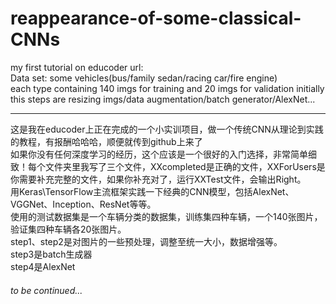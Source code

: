 # reappearance-of-some-classical-CNNs
my first tutorial on educoder  url:  
Data set: some vehicles(bus/family sedan/racing car/fire engine)  
each type containing 140 imgs for training and 20 imgs for validation initially  
this steps are resizing imgs/data augmentation/batch generator/AlexNet...  

---

这是我在educoder上正在完成的一个小实训项目，做一个传统CNN从理论到实践的教程，有报酬哈哈哈，顺便就传到github上来了  
如果你没有任何深度学习的经历，这个应该是一个很好的入门选择，非常简单细致！每个文件夹里我写了三个文件，XXcompleted是正确的文件，XXForUsers是你需要补充完整的文件，如果你补充对了，运行XXTest文件，会输出Right。  
用Keras\TensorFlow主流框架实践一下经典的CNN模型，包括AlexNet、VGGNet、Inception、ResNet等等。  
使用的测试数据集是一个车辆分类的数据集，训练集四种车辆，一个140张图片，验证集四种车辆各20张图片。  
step1、step2是对图片的一些预处理，调整至统一大小，数据增强等。  
step3是batch生成器  
step4是AlexNet  
###### to be continued...  
